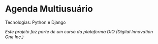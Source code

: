 # Agenda Multiusuário
Tecnologias: Python e Django

<i>Este projeto faz parte de um curso da plataforma DIO (Digital Innovation One Inc.)</i>
